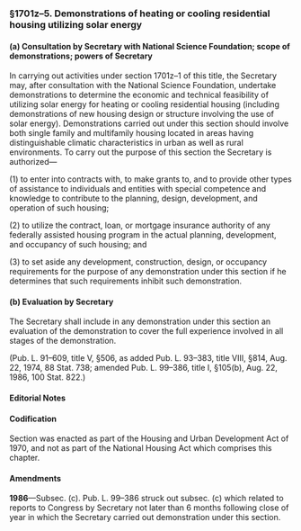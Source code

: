 ### §1701z–5. Demonstrations of heating or cooling residential housing utilizing solar energy ###

#### (a) Consultation by Secretary with National Science Foundation; scope of demonstrations; powers of Secretary ####

In carrying out activities under section 1701z–1 of this title, the Secretary may, after consultation with the National Science Foundation, undertake demonstrations to determine the economic and technical feasibility of utilizing solar energy for heating or cooling residential housing (including demonstrations of new housing design or structure involving the use of solar energy). Demonstrations carried out under this section should involve both single family and multifamily housing located in areas having distinguishable climatic characteristics in urban as well as rural environments. To carry out the purpose of this section the Secretary is authorized—

(1) to enter into contracts with, to make grants to, and to provide other types of assistance to individuals and entities with special competence and knowledge to contribute to the planning, design, development, and operation of such housing;

(2) to utilize the contract, loan, or mortgage insurance authority of any federally assisted housing program in the actual planning, development, and occupancy of such housing; and

(3) to set aside any development, construction, design, or occupancy requirements for the purpose of any demonstration under this section if he determines that such requirements inhibit such demonstration.

#### (b) Evaluation by Secretary ####

The Secretary shall include in any demonstration under this section an evaluation of the demonstration to cover the full experience involved in all stages of the demonstration.

(Pub. L. 91–609, title V, §506, as added Pub. L. 93–383, title VIII, §814, Aug. 22, 1974, 88 Stat. 738; amended Pub. L. 99–386, title I, §105(b), Aug. 22, 1986, 100 Stat. 822.)

#### **Editorial Notes** ####

#### Codification ####

Section was enacted as part of the Housing and Urban Development Act of 1970, and not as part of the National Housing Act which comprises this chapter.

#### Amendments ####

**1986**—Subsec. (c). Pub. L. 99–386 struck out subsec. (c) which related to reports to Congress by Secretary not later than 6 months following close of year in which the Secretary carried out demonstration under this section.